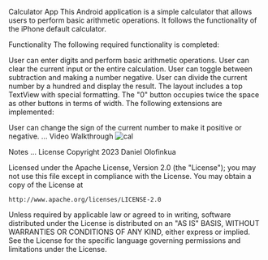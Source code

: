 Calculator App
This Android application is a simple calculator that allows users to perform basic arithmetic operations. It follows the functionality of the iPhone default calculator.

Functionality
The following required functionality is completed:

 User can enter digits and perform basic arithmetic operations.
 User can clear the current input or the entire calculation.
 User can toggle between subtraction and making a number negative.
 User can divide the current number by a hundred and display the result.
 The layout includes a top TextView with special formatting.
 The "0" button occupies twice the space as other buttons in terms of width.
The following extensions are implemented:

 User can change the sign of the current number to make it positive or negative.
 ...
Video Walkthrough
![cal](https://github.com/Doolofin/Calculator/assets/112103104/a5be6798-3387-4a30-b267-e061e6023bec)


Notes
...
License
Copyright 2023 Daniel Olofinkua

Licensed under the Apache License, Version 2.0 (the "License");
you may not use this file except in compliance with the License.
You may obtain a copy of the License at

    http://www.apache.org/licenses/LICENSE-2.0

Unless required by applicable law or agreed to in writing, software
distributed under the License is distributed on an "AS IS" BASIS,
WITHOUT WARRANTIES OR CONDITIONS OF ANY KIND, either express or implied.
See the License for the specific language governing permissions and
limitations under the License.

